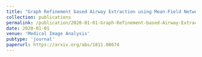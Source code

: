 ```yaml
---
title: "Graph Refinement based Airway Extraction using Mean-Field Networks and Graph Neural Networks"
collection: publications
permalink: /publication/2020-01-01-Graph-Refinement-based-Airway-Extraction-using-Mean-Field-Networks-and-Graph-Neural-Networks
date: 2020-01-01
venue: 'Medical Image Analysis'
pubtype: 'journal'
paperurl: https://arxiv.org/abs/1811.08674
---
```


